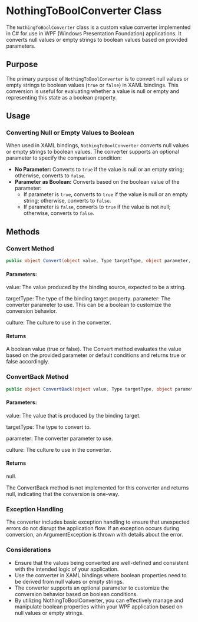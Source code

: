 # NothingToBoolConverter Class

The `NothingToBoolConverter` class is a custom value converter implemented in C# for use in WPF (Windows Presentation Foundation) applications. It converts null values or empty strings to boolean values based on provided parameters.

## Purpose

The primary purpose of `NothingToBoolConverter` is to convert null values or empty strings to boolean values (`true` or `false`) in XAML bindings. This conversion is useful for evaluating whether a value is null or empty and representing this state as a boolean property.

## Usage

### Converting Null or Empty Values to Boolean

When used in XAML bindings, `NothingToBoolConverter` converts null values or empty strings to boolean values. The converter supports an optional parameter to specify the comparison condition:

- **No Parameter:** Converts to `true` if the value is null or an empty string; otherwise, converts to `false`.
- **Parameter as Boolean:** Converts based on the boolean value of the parameter:
  - If parameter is `true`, converts to `true` if the value is null or an empty string; otherwise, converts to `false`.
  - If parameter is `false`, converts to `true` if the value is not null; otherwise, converts to `false`.


## Methods
### Convert Method
```csharp
public object Convert(object value, Type targetType, object parameter, CultureInfo culture)
```
#### Parameters:
value: The value produced by the binding source, expected to be a string.

targetType: The type of the binding target property.
parameter: The converter parameter to use. This can be a boolean to customize the conversion behavior.

culture: The culture to use in the converter.

#### Returns
A boolean value (true or false).
The Convert method evaluates the value based on the provided parameter or default conditions and returns true or false accordingly.

### ConvertBack Method
```csharp
public object ConvertBack(object value, Type targetType, object parameter, CultureInfo culture)
```
#### Parameters:
value: The value that is produced by the binding target.

targetType: The type to convert to.

parameter: The converter parameter to use.

culture: The culture to use in the converter.
#### Returns
null.

The ConvertBack method is not implemented for this converter and returns null, indicating that the conversion is one-way.

### Exception Handling
The converter includes basic exception handling to ensure that unexpected errors do not disrupt the application flow. If an exception occurs during conversion, an ArgumentException is thrown with details about the error.

### Considerations
- Ensure that the values being converted are well-defined and consistent with the intended logic of your application.
- Use the converter in XAML bindings where boolean properties need to be derived from null values or empty strings.
- The converter supports an optional parameter to customize the conversion behavior based on boolean conditions.
- By utilizing NothingToBoolConverter, you can effectively manage and manipulate boolean properties within your WPF application based on null values or empty strings.